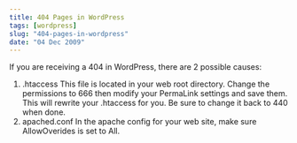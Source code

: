 ```yaml
---
title: 404 Pages in WordPress
tags: [wordpress]
slug: "404-pages-in-wordpress"
date: "04 Dec 2009"
---
```


If you are receiving a 404 in WordPress, there are 2 possible causes:

1. .htaccess
This file is located in your web root directory. Change the permissions to 666 then modify your PermaLink settings and save them. This will rewrite your .htaccess for you. Be sure to change it back to 440 when done.
1. apached.conf
In the apache config for your web site, make sure AllowOverides is set to All.
